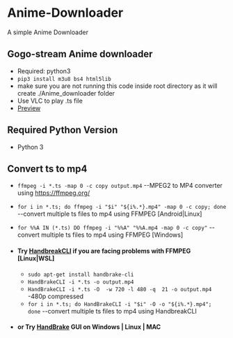 # Anime-Downloader
A simple Anime Downloader


 ##  Gogo-stream Anime downloader
   - Required: python3 
   - `pip3 install m3u8 bs4 html5lib`
   - make sure you are not running this code inside root directory as it will create ./Anime_downloader folder
   - Use VLC to play .ts file
   - [Preview](https://animeshxd.github.io/private/Preview.mp4)
## Required Python Version
   - Python 3

   

   
 ## Convert ts to mp4 
   - `ffmpeg -i *.ts -map 0 -c copy output.mp4` --MPEG2 to MP4 converter using https://ffmpeg.org/
   - `for i in *.ts; do ffmpeg -i "$i" "${i%.*}.mp4" -map 0 -c copy; done` --convert multiple ts files to mp4 using FFMPEG [Android|Linux]
   - `for %%A IN (*.ts) DO ffmpeg -i "%%A" "%%A.mp4 -map 0 -c copy"` --convert multiple ts files to mp4 using FFMPEG [Windows]
   
  - #### Try [HandbreakCLI](https://handbrake.fr/docs/en/1.2.0/cli/command-line-reference.html) if you are facing problems with FFMPEG  [Linux|WSL]
    - `sudo apt-get install handbrake-cli`
    - `HandBrakeCLI -i *.ts -o output.mp4`
    - `HandBrakeCLI -i *.ts -O  -w 720 -l 480 -q  21 -o output.mp4` -480p compressed
    - `for i in *.ts; do HandBrakeCLI -i "$i" -O -o "${i%.*}.mp4"; done` --convert multiple ts files to mp4 using HandbreakCLI
  - #### or Try [HandBrake](https://handbrake.fr/downloads.php) GUI on Windows | Linux | MAC
   
